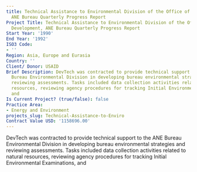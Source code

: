 ```yaml
---
title: Technical Assistance to Environmental Division of the Office of Project Development,
  ANE Bureau Quarterly Progress Report
Project Title: Technical Assistance to Environmental Division of the Office of Project
  Development, ANE Bureau Quarterly Progress Report
Start Year: '1990'
End Year: '1992'
ISO3 Code:
- ''
Region: Asia, Europe and Eurasia
Country: ''
Client/ Donor: USAID
Brief Description: DevTech was contracted to provide technical support to the ANE
  Bureau Environmental Division in developing bureau environmental strategies and
  reviewing assessments. Tasks included data collection activities related to natural
  resources, reviewing agency procedures for tracking Initial Environmental Examinations,
  and
Is Current Project? (true/false): false
Practice Area:
- Energy and Environment
projects_slug: Technical-Assistance-to-Enviro
Contract Value USD: '1158696.00'
---
```


DevTech was contracted to provide technical support to the ANE Bureau Environmental Division in developing bureau environmental strategies and reviewing assessments. Tasks included data collection activities related to natural resources, reviewing agency procedures for tracking Initial Environmental Examinations, and